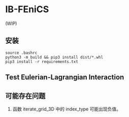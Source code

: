 
<!-- 代码一旦写好了，就不应该再打开。所有变量，要么用配置文件，要么用命令行。如果你需要打开代码进行修改，那你的代码就不合格。 -->
<!-- 如果想走学术这条路，就得启动这个大循环：发论文->申项目->升职称->带学生，而且循环越快越好，最好实现自发运转。  -->



# IB-FEniCS

(WIP)

## 安装

```
source .bashrc
python3 -m build && pip3 install dist/*.whl
pip3 install -r requirements.txt
```

## Test Eulerian-Lagrangian Interaction



## 可能存在问题
1. 函数 iterate_grid_3D 中的 index_type 可能出现负值。